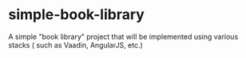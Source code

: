 simple-book-library
===================

A simple "book library" project that will be implemented using various stacks ( such as Vaadin, AngularJS, etc.)
